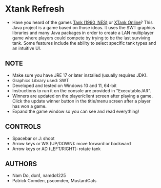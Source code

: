# Xtank Refresh
  - Have you heard of the games [Tank (1990, NES)](https://www.retrogames.cz/play_1412-NES.php) or [XTank Online](https://toucharcade.com/games/xtank-online)? This Java project is a game based on those ideas. It uses the SWT graphics libraries and many Java packages in order to create a LAN multiplayer game where players could compete by trying to be the last surviving tank. Some features include the ability to select specific tank types and an intuitive UI.

## NOTE
  - Make sure you have JRE 17 or later installed (usually requires JDK).
  - Graphics Library used: SWT
  - Developed and tested on Windows 10 and 11, 64-bit
  - Instructions to run it on the console are provided in "ExecutableJAR".
  - Winners are updated on the player/client screen after playing a game. Click the update winner button in the title/menu screen after a player has won a game.
  - Expand the game window so you can see and read everything!
  
## CONTROLS
  - Spacebar or J: shoot
  - Arrow keys or WS (UP/DOWN): move forward or backward
  - Arrow keys or AD (LEFT/RIGHT): rotate tank

## AUTHORS
  - Nam Do, don1, namdo1225
  - Patrick Comden, pscomden, MustardCats

